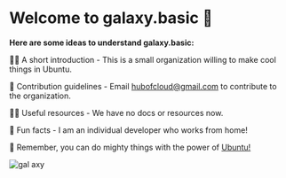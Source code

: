 # Welcome to galaxy.basic 👋

**Here are some ideas to understand galaxy.basic:**

🙋‍♀️ A short introduction - This is a small organization willing to make cool things in Ubuntu.

🌈 Contribution guidelines - Email hubofcloud@gmail.com to contribute to the organization.

👩‍💻 Useful resources - We have no docs or resources now.

🍿 Fun facts - I am an individual developer who works from home!

🧙 Remember, you can do mighty things with the power of [Ubuntu!](https://ubuntu.com)

![gal axy](https://user-images.githubusercontent.com/116313580/219454660-5fab2b7c-57e3-4375-9a30-a50fcd2562e6.png)
